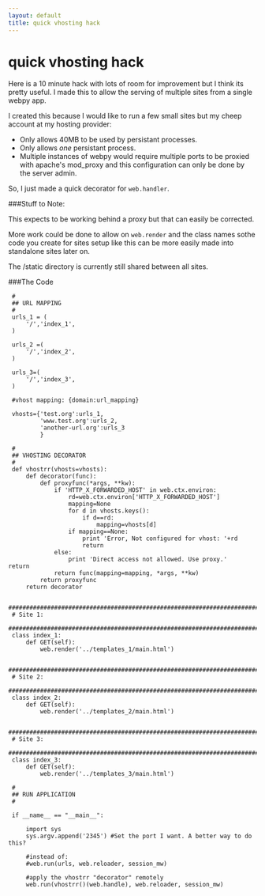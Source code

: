 ```yaml
---
layout: default
title: quick vhosting hack
---
```


# quick vhosting hack

Here is a 10 minute hack with lots of room for improvement but I think its
pretty useful. I made this to allow the serving of multiple
sites from a single webpy app.

I created this because I would like to run a few small sites but my cheep
account at my hosting provider:

 * Only allows 40MB to be used by persistant processes. 
 * Only allows *one* persistant process.
 * Multiple instances of webpy would require multiple ports to be proxied with apache's mod_proxy
   and this configuration can only be done by the server admin.

So, I just made a quick decorator for `web.handler`.

###Stuff to Note:

This expects to be working behind a proxy but that can easily be corrected.

More work could be done to allow on `web.render` and the class names sothe code you create for sites setup like this can be more easily made into
standalone sites later on.

The /static directory is currently still shared between all sites.


###The Code

     #
     ## URL MAPPING
     #
     urls_1 = (
         '/','index_1',
     )
     
     urls_2 =(
         '/','index_2',
     )
     
     urls_3=(
         '/','index_3',
     )

     #vhost mapping: {domain:url_mapping}

     vhosts={'test.org':urls_1,
             'www.test.org':urls_2,
             'another-url.org':urls_3
             }

     #
     ## VHOSTING DECORATOR
     #     
     def vhostrr(vhosts=vhosts):
         def decorator(func): 
             def proxyfunc(*args, **kw):
                 if 'HTTP_X_FORWARDED_HOST' in web.ctx.environ:
                     rd=web.ctx.environ['HTTP_X_FORWARDED_HOST']
                     mapping=None
                     for d in vhosts.keys():
                         if d==rd:
                             mapping=vhosts[d]
                     if mapping==None:
                         print 'Error, Not configured for vhost: '+rd
                         return
                 else:
                     print 'Direct access not allowed. Use proxy.'                     return
                 return func(mapping=mapping, *args, **kw)
             return proxyfunc
         return decorator
          
     ########################################################################
     # Site 1:
     ########################################################################
     class index_1:
         def GET(self):
             web.render('../templates_1/main.html')
     
     ########################################################################
     # Site 2:
     ########################################################################
     class index_2:
         def GET(self):
             web.render('../templates_2/main.html')
     
     ########################################################################
     # Site 3:
     ########################################################################
     class index_3:
         def GET(self):
             web.render('../templates_3/main.html')

     #
     ## RUN APPLICATION
     #
     
     if __name__ == "__main__":
     
         import sys
         sys.argv.append('2345') #Set the port I want. A better way to do this?
         
         #instead of:
         #web.run(urls, web.reloader, session_mw)
         
         #apply the vhostrr "decorator" remotely
         web.run(vhostrr()(web.handle), web.reloader, session_mw)
